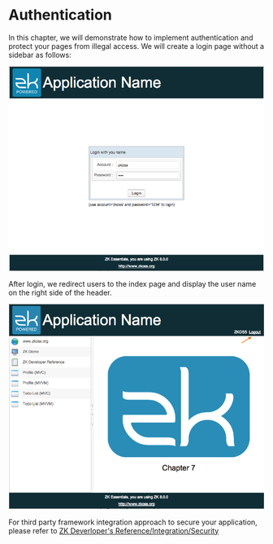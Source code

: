 # Authentication

In this chapter, we will demonstrate how to implement authentication and
protect your pages from illegal access. We will create a login page
without a sidebar as follows:

![](/essentials/images/ze-ch8-login.png)

After login, we redirect users to the index page and display the user
name on the right side of the header.

![](/essentials/images/ze-ch8-index.png)

For third party framework integration approach to secure your application, please refer to [ZK Deverloper's Reference/Integration/Security](http://books.zkoss.org/wiki/ZK_Developer%27s_Reference/Integration/Security)




